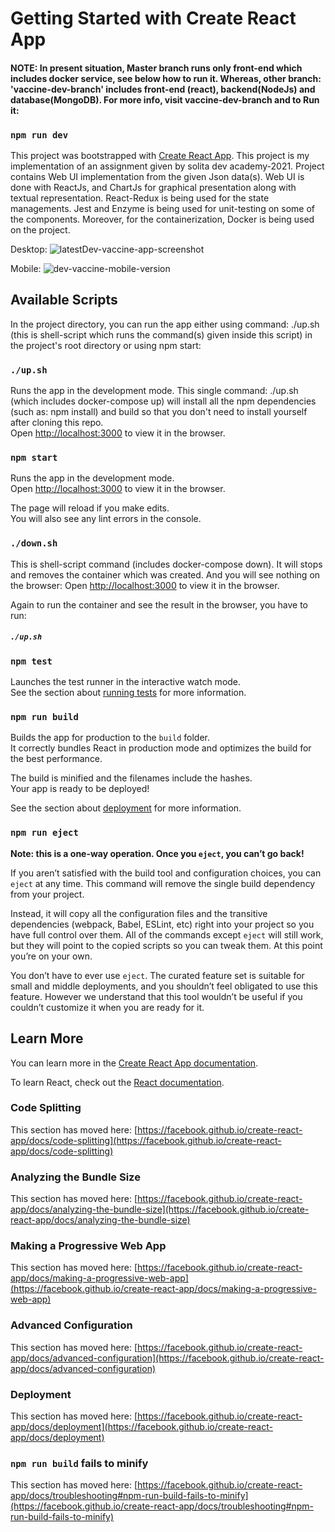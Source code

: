 # Getting Started with Create React App
#### NOTE: In present situation, Master branch runs only front-end which includes docker service, see below how to run it. Whereas, other branch: 'vaccine-dev-branch' includes front-end (react), backend(NodeJs) and database(MongoDB). For more info, visit vaccine-dev-branch and to Run it: 

### `npm run dev`

This project was bootstrapped with [Create React App](https://github.com/facebook/create-react-app). This project is my implementation of an assignment given by solita dev academy-2021. Project contains Web UI implementation from the given Json data(s). Web UI is done with ReactJs, and ChartJs for graphical presentation along with textual representation. React-Redux is being used for the state managements. Jest and Enzyme is being used for unit-testing on some of the components. Moreover, for the containerization, Docker is being used on the project.

Desktop:
![latestDev-vaccine-app-screenshot](https://user-images.githubusercontent.com/57314666/128255627-1fa924f4-d2d8-435d-a17c-8825ead409ac.png)


Mobile:
![dev-vaccine-mobile-version](https://user-images.githubusercontent.com/57314666/127075510-7761751f-7c2c-4942-9a14-0ba7bd513acb.png)



## Available Scripts

In the project directory, you can run the app either using command: ./up.sh (this is shell-script which runs the command(s) given inside this script) in the project's root directory or using npm start:

### `./up.sh`

Runs the app in the development mode. This single command: ./up.sh (which includes docker-compose up) will install all the npm dependencies (such as: npm install) and build
so that you don't need to install yourself after cloning this repo.\
Open [http://localhost:3000](http://localhost:3000) to view it in the browser.

### `npm start`

Runs the app in the development mode.\
Open [http://localhost:3000](http://localhost:3000) to view it in the browser.

The page will reload if you make edits.\
You will also see any lint errors in the console.

### `./down.sh`

This is shell-script command (includes docker-compose down). It will stops and removes the container which was created. And you will see nothing on the browser: Open [http://localhost:3000](http://localhost:3000) to view it in the browser.

Again to run the container and see the result in the browser, you have to run: 
##### `./up.sh`

### `npm test`

Launches the test runner in the interactive watch mode.\
See the section about [running tests](https://facebook.github.io/create-react-app/docs/running-tests) for more information.

### `npm run build`

Builds the app for production to the `build` folder.\
It correctly bundles React in production mode and optimizes the build for the best performance.

The build is minified and the filenames include the hashes.\
Your app is ready to be deployed!

See the section about [deployment](https://facebook.github.io/create-react-app/docs/deployment) for more information.

### `npm run eject`

**Note: this is a one-way operation. Once you `eject`, you can’t go back!**

If you aren’t satisfied with the build tool and configuration choices, you can `eject` at any time. This command will remove the single build dependency from your project.

Instead, it will copy all the configuration files and the transitive dependencies (webpack, Babel, ESLint, etc) right into your project so you have full control over them. All of the commands except `eject` will still work, but they will point to the copied scripts so you can tweak them. At this point you’re on your own.

You don’t have to ever use `eject`. The curated feature set is suitable for small and middle deployments, and you shouldn’t feel obligated to use this feature. However we understand that this tool wouldn’t be useful if you couldn’t customize it when you are ready for it.

## Learn More

You can learn more in the [Create React App documentation](https://facebook.github.io/create-react-app/docs/getting-started).

To learn React, check out the [React documentation](https://reactjs.org/).

### Code Splitting

This section has moved here: [https://facebook.github.io/create-react-app/docs/code-splitting](https://facebook.github.io/create-react-app/docs/code-splitting)

### Analyzing the Bundle Size

This section has moved here: [https://facebook.github.io/create-react-app/docs/analyzing-the-bundle-size](https://facebook.github.io/create-react-app/docs/analyzing-the-bundle-size)

### Making a Progressive Web App

This section has moved here: [https://facebook.github.io/create-react-app/docs/making-a-progressive-web-app](https://facebook.github.io/create-react-app/docs/making-a-progressive-web-app)

### Advanced Configuration

This section has moved here: [https://facebook.github.io/create-react-app/docs/advanced-configuration](https://facebook.github.io/create-react-app/docs/advanced-configuration)

### Deployment

This section has moved here: [https://facebook.github.io/create-react-app/docs/deployment](https://facebook.github.io/create-react-app/docs/deployment)

### `npm run build` fails to minify

This section has moved here: [https://facebook.github.io/create-react-app/docs/troubleshooting#npm-run-build-fails-to-minify](https://facebook.github.io/create-react-app/docs/troubleshooting#npm-run-build-fails-to-minify)
